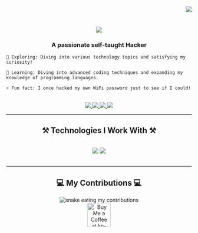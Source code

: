 <img align="right" src="https://komarev.com/ghpvc/?username=notrifat&abbreviated=true" />
<br/>
<h1 align="center">
    <img src="https://readme-typing-svg.herokuapp.com/?font=Righteous&size=35&center=true&vCenter=true&width=500&height=70&duration=4000&lines=Hi+There!+%F0%9F%91%8B;+I%27m+Rifat+Al+Jubayer!;"/>
<br/>
</h1>
<h3 align="center">A passionate self-taught Hacker</h3>

<p align="center">

    🔭 Exploring: Diving into various technology topics and satisfying my curiosity!  

    🌱 Learning: Diving into advanced coding techniques and expanding my knowledge of programming languages.  

    ⚡ Fun fact: I once hacked my own WiFi password just to see if I could!
</p>
 <br/>
 
<div align="center"> 
  <a href="mailto:rifataljubaer2@gmail.com">
    <img src="https://img.shields.io/badge/Gmail-333333?style=for-the-badge&logo=gmail&logoColor=red" />
  </a>
  <a href="https://www.linkedin.com/in/rifat-al-jubayer" target="_blank">
    <img src="https://img.shields.io/badge/LinkedIn-0077B5?style=for-the-badge&logo=linkedin&logoColor=white" target="_blank" />
  </a>
  <a href="https://kakarotsec.github.io" target="_blank">
     <img src="https://img.shields.io/badge/Portfolio-FF5722?style=for-the-badge&logo=todoist&logoColor=white" target="_blank" /> <!-- sqlite, safari, google-chrome are other good icon options -->
  </a>
    <a href="https://twitter.com/Tayn511">
    <img src="https://img.shields.io/badge/Twitter-1DA1F2?style=for-the-badge&logo=twitter&logoColor=white" />
  </a>
</div>

 <hr/>
 
<h2 align="center">⚒️ Technologies I Work With ⚒️</h2>
<br/>
<div align="center">
<img src="https://skillicons.dev/icons?i=react,bootstrap,mui,html,css,vscode,github,figma,tailwind,git,bash" />
<img src="https://skillicons.dev/icons?i=nodejs,python,javascript,typescript,express,firebase,mongodb,c,nextjs,mysql,flask" /><br>

</div>

<br/>
<hr/>

<div align="center">
  <h2>💻 My Contributions 💻</h2>

  <img alt="snake eating my contributions" src="https://media.giphy.com/media/v1.Y2lkPTc5MGI3NjExZmowdjg5ODFsMTZ0MnFzZnh3MTF4YThrbHVjMmlxYWdmbWFleDRoMyZlcD12MV9pbnRlcm5hbF9naWZfYnlfaWQmY3Q9Zw/W226lD4k0WFzTCgays/giphy.gif" />
  
  <br/>
  
<div align="center">
<a href='https://ko-fi.com/kakarot5' target='_blank'><img height='64' style='border:0px;height:64px;' src='https://storage.ko-fi.com/cdn/kofi1.png?v=3' border='0' alt='Buy Me a Coffee at ko-fi.com' /></a>
</div>

<br/>
